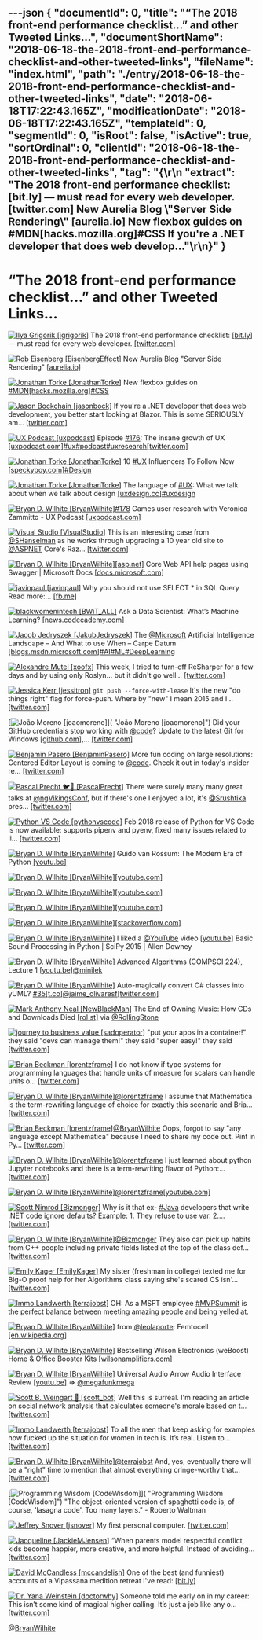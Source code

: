 ---json
{
  "documentId": 0,
  "title": "“The 2018 front-end performance checklist…” and other Tweeted Links…",
  "documentShortName": "2018-06-18-the-2018-front-end-performance-checklist-and-other-tweeted-links",
  "fileName": "index.html",
  "path": "./entry/2018-06-18-the-2018-front-end-performance-checklist-and-other-tweeted-links",
  "date": "2018-06-18T17:22:43.165Z",
  "modificationDate": "2018-06-18T17:22:43.165Z",
  "templateId": 0,
  "segmentId": 0,
  "isRoot": false,
  "isActive": true,
  "sortOrdinal": 0,
  "clientId": "2018-06-18-the-2018-front-end-performance-checklist-and-other-tweeted-links",
  "tag": "{\r\n  \"extract\": \"The 2018 front-end performance checklist: [bit.ly] — must read for every web developer. [twitter.com] New Aurelia Blog \\\"Server Side Rendering\\\" [aurelia.io] New flexbox guides on #MDN[hacks.mozilla.org]#CSS If you're a .NET developer that does web develop...\"\r\n}"
}
---

# “The 2018 front-end performance checklist…” and other Tweeted Links…

[<img alt="Ilya Grigorik [igrigorik]" src="https://songhay.blob.core.windows.net/shared-social-twitter/igrigorik.jpeg">](http://t.co/ROw1Xfz3Vo "Ilya Grigorik [igrigorik]") The 2018 front-end performance checklist: [[bit.ly]](http://bit.ly/2ChV4SE) — must read for every web developer. [[twitter.com]](https://twitter.com/igrigorik/status/967961669593976832/photo/1)

[<img alt="Rob Eisenberg [EisenbergEffect]" src="https://songhay.blob.core.windows.net/shared-social-twitter/EisenbergEffect.jpg">](https://t.co/VNokeFBcFy "Rob Eisenberg [EisenbergEffect]") New Aurelia Blog "Server Side Rendering" [[aurelia.io]](http://aurelia.io/blog/2018/02/25/server-side-rendering)

[<img alt="Jonathan Torke [JonathanTorke]" src="https://songhay.blob.core.windows.net/shared-social-twitter/JonathanTorke.jpg">](https://t.co/AqIi91NbiM "Jonathan Torke [JonathanTorke]") New flexbox guides on [#MDN](http://twitter.com/search?q=%23MDN)[[hacks.mozilla.org]](https://hacks.mozilla.org/2018/01/new-flexbox-guides-on-mdn/)[#CSS](http://twitter.com/search?q=%23CSS)

[<img alt="Jason Bockchain [jasonbock]" src="https://songhay.blob.core.windows.net/shared-social-twitter/jasonbock.jpg">](http://t.co/DsQxsXRVDB "Jason Bockchain [jasonbock]") If you're a .NET developer that does web development, you better start looking at Blazor. This is some SERIOUSLY am… [[twitter.com]](https://twitter.com/i/web/status/971497632253161472)

[<img alt="UX Podcast [uxpodcast]" src="https://songhay.blob.core.windows.net/shared-social-twitter/uxpodcast.jpg">](http://t.co/asn8Gbh6S4 "UX Podcast [uxpodcast]") Episode [#176](http://twitter.com/search?q=%23176): The insane growth of UX [[uxpodcast.com]](https://uxpodcast.com/176-linkshow-insane-growth-ux/)[#ux](http://twitter.com/search?q=%23ux)[#podcast](http://twitter.com/search?q=%23podcast)[#uxresearch](http://twitter.com/search?q=%23uxresearch)[[twitter.com]](https://twitter.com/uxpodcast/status/954254550474555393/photo/1)

[<img alt="Jonathan Torke [JonathanTorke]" src="https://songhay.blob.core.windows.net/shared-social-twitter/JonathanTorke.jpg">](https://t.co/AqIi91NbiM "Jonathan Torke [JonathanTorke]") 10 [#UX](http://twitter.com/search?q=%23UX) Influencers To Follow Now [[speckyboy.com]](https://speckyboy.com/ux-influencers/)[#Design](http://twitter.com/search?q=%23Design)

[<img alt="Jonathan Torke [JonathanTorke]" src="https://songhay.blob.core.windows.net/shared-social-twitter/JonathanTorke.jpg">](https://t.co/AqIi91NbiM "Jonathan Torke [JonathanTorke]") The language of [#UX](http://twitter.com/search?q=%23UX): What we talk about when we talk about design [[uxdesign.cc]](https://uxdesign.cc/the-language-of-ux-e57d40c9792f)[#uxdesign](http://twitter.com/search?q=%23uxdesign)

[<img alt="Bryan D. Wilhite [BryanWilhite]" src="https://songhay.blob.core.windows.net/shared-social-twitter/BryanWilhite.jpeg">](http://t.co/UNdqV0Z1zz "Bryan D. Wilhite [BryanWilhite]")[#178](http://twitter.com/search?q=%23178) Games user research with Veronica Zammitto - UX Podcast [[uxpodcast.com]](https://uxpodcast.com/178-games-ux-veronica-zammitto/)

[<img alt="Visual Studio [VisualStudio]" src="https://songhay.blob.core.windows.net/shared-social-twitter/VisualStudio.jpg">](http://t.co/OqnL9IGcUY "Visual Studio [VisualStudio]") This is an interesting case from [@SHanselman](http://twitter.com/SHanselman) as he works through upgrading a 10 year old site to [@ASPNET](http://twitter.com/ASPNET) Core's Raz… [[twitter.com]](https://twitter.com/i/web/status/971532199278399488)

[<img alt="Bryan D. Wilhite [BryanWilhite]" src="https://songhay.blob.core.windows.net/shared-social-twitter/BryanWilhite.jpeg">](http://t.co/UNdqV0Z1zz "Bryan D. Wilhite [BryanWilhite]")[[asp.net]](http://ASP.NET) Core Web API help pages using Swagger | Microsoft Docs [[docs.microsoft.com]](https://docs.microsoft.com/en-us/aspnet/core/tutorials/web-api-help-pages-using-swagger?tabs=visual-studio&WT.mc_id=twitter)

[<img alt="javinpaul [javinpaul]" src="https://songhay.blob.core.windows.net/shared-social-twitter/javinpaul.gif">](https://t.co/tRpvhBWMLw "javinpaul [javinpaul]") Why you should not use SELECT * in SQL Query Read more:... [[fb.me]](https://fb.me/9Mn0RUloM)

[<img alt="blackwomenintech [BWiT_ALL]" src="https://songhay.blob.core.windows.net/shared-social-twitter/BWiT_ALL.jpeg">](https://t.co/Z1JeN5MH6T "blackwomenintech [BWiT_ALL]") Ask a Data Scientist: What’s Machine Learning? [[news.codecademy.com]](http://news.codecademy.com/what-is-machine-learning/?utm_source=customer.io&utm_medium=email&utm_campaign=fortnightly_2-22-18&utm_content=whatismachinelearning)

[<img alt="Jacob Jedryszek [JakubJedryszek]" src="https://songhay.blob.core.windows.net/shared-social-twitter/JakubJedryszek.jpg">](https://t.co/OdJs1nqtwW "Jacob Jedryszek [JakubJedryszek]") The [@Microsoft](http://twitter.com/Microsoft) Artificial Intelligence Landscape – And What to use When – Carpe Datum [[blogs.msdn.microsoft.com]](https://blogs.msdn.microsoft.com/buckwoody/2018/02/22/the-microsoft-artificial-intelligence-landscape-and-what-to-use-when/)[#AI](http://twitter.com/search?q=%23AI)[#ML](http://twitter.com/search?q=%23ML)[#DeepLearning](http://twitter.com/search?q=%23DeepLearning)

[<img alt="Alexandre Mutel [xoofx]" src="https://songhay.blob.core.windows.net/shared-social-twitter/xoofx.jpg">](http://t.co/KY61vIOmKg "Alexandre Mutel [xoofx]") This week, I tried to turn-off ReSharper for a few days and by using only Roslyn... but it didn't go well… [[twitter.com]](https://twitter.com/i/web/status/972054136924590081)

[<img alt="Jessica Kerr [jessitron]" src="https://songhay.blob.core.windows.net/shared-social-twitter/jessitron.jpg">](https://t.co/E656jGsp8H "Jessica Kerr [jessitron]") `git push --force-with-lease` It's the new "do things right" flag for force-push. Where by "new" I mean 2015 and I… [[twitter.com]](https://twitter.com/i/web/status/967460072375820288)

[<img alt="João Moreno [joaomoreno]" src="https://songhay.blob.core.windows.net/shared-social-twitter/joaomoreno.jpeg">]( "João Moreno [joaomoreno]") Did your GitHub credentials stop working with [@code](http://twitter.com/code)? Update to the latest Git for Windows [[github.com]](https://github.com/git-for-windows/git/releases),… [[twitter.com]](https://twitter.com/i/web/status/968069276581101568)

[<img alt="Benjamin Pasero [BenjaminPasero]" src="https://songhay.blob.core.windows.net/shared-social-twitter/BenjaminPasero.jpg">](https://t.co/SFNye5kCnx "Benjamin Pasero [BenjaminPasero]") More fun coding on large resolutions: Centered Editor Layout is coming to [@code](http://twitter.com/code). Check it out in today's insider re… [[twitter.com]](https://twitter.com/i/web/status/968131188153085953)

[<img alt="Pascal Precht 🐦💨 [PascalPrecht]" src="https://songhay.blob.core.windows.net/shared-social-twitter/PascalPrecht.jpg">](https://t.co/fadbJsXZaq "Pascal Precht 🐦💨 [PascalPrecht]") There were surely many many great talks at [@ngVikingsConf](http://twitter.com/ngVikingsConf), but if there's one I enjoyed a lot, it's [@Srushtika](http://twitter.com/Srushtika) pres… [[twitter.com]](https://twitter.com/i/web/status/972038339472822272)

[<img alt="Python VS Code [pythonvscode]" src="https://songhay.blob.core.windows.net/shared-social-twitter/pythonvscode.jpg">](https://t.co/ys4l40N5MB "Python VS Code [pythonvscode]") Feb 2018 release of Python for VS Code is now available: supports pipenv and pyenv, fixed many issues related to li… [[twitter.com]](https://twitter.com/i/web/status/971849960789430272)

[<img alt="Bryan D. Wilhite [BryanWilhite]" src="https://songhay.blob.core.windows.net/shared-social-twitter/BryanWilhite.jpeg">](http://t.co/UNdqV0Z1zz "Bryan D. Wilhite [BryanWilhite]") Guido van Rossum: The Modern Era of Python [[youtu.be]](https://youtu.be/rTTFh7HOlC0)

[<img alt="Bryan D. Wilhite [BryanWilhite]" src="https://songhay.blob.core.windows.net/shared-social-twitter/BryanWilhite.jpeg">](http://t.co/UNdqV0Z1zz "Bryan D. Wilhite [BryanWilhite]")[[youtube.com]](https://www.youtube.com/watch?v=ThS4juptJjQ)

[<img alt="Bryan D. Wilhite [BryanWilhite]" src="https://songhay.blob.core.windows.net/shared-social-twitter/BryanWilhite.jpeg">](http://t.co/UNdqV0Z1zz "Bryan D. Wilhite [BryanWilhite]")[[youtube.com]](https://www.youtube.com/watch?v=LkpHQL863mw)

[<img alt="Bryan D. Wilhite [BryanWilhite]" src="https://songhay.blob.core.windows.net/shared-social-twitter/BryanWilhite.jpeg">](http://t.co/UNdqV0Z1zz "Bryan D. Wilhite [BryanWilhite]")[[youtube.com]](https://www.youtube.com/watch?v=r2eZ7lhqzNE)

[<img alt="Bryan D. Wilhite [BryanWilhite]" src="https://songhay.blob.core.windows.net/shared-social-twitter/BryanWilhite.jpeg">](http://t.co/UNdqV0Z1zz "Bryan D. Wilhite [BryanWilhite]")[[stackoverflow.com]](https://stackoverflow.com/questions/615202/c-sharp-graph-traversal)

[<img alt="Bryan D. Wilhite [BryanWilhite]" src="https://songhay.blob.core.windows.net/shared-social-twitter/BryanWilhite.jpeg">](http://t.co/UNdqV0Z1zz "Bryan D. Wilhite [BryanWilhite]") I liked a [@YouTube](http://twitter.com/YouTube) video [[youtu.be]](http://youtu.be/0ALKGR0I5MA?a) Basic Sound Processing in Python | SciPy 2015 | Allen Downey

[<img alt="Bryan D. Wilhite [BryanWilhite]" src="https://songhay.blob.core.windows.net/shared-social-twitter/BryanWilhite.jpeg">](http://t.co/UNdqV0Z1zz "Bryan D. Wilhite [BryanWilhite]") Advanced Algorithms (COMPSCI 224), Lecture 1 [[youtu.be]](https://youtu.be/0JUN9aDxVmI)[@minilek](http://twitter.com/minilek)

[<img alt="Bryan D. Wilhite [BryanWilhite]" src="https://songhay.blob.core.windows.net/shared-social-twitter/BryanWilhite.jpeg">](http://t.co/UNdqV0Z1zz "Bryan D. Wilhite [BryanWilhite]") Auto-magically convert C# classes into yUML? [#35](http://twitter.com/search?q=%2335)[[t.co]](https://t.co/wGyJAVYeJ1&lt;=)[@jaime_olivaresf](http://twitter.com/jaime_olivaresf)[[twitter.com]](https://twitter.com/BryanWilhite/status/971941125664550912/photo/1)

[<img alt="Mark Anthony Neal [NewBlackMan]" src="https://songhay.blob.core.windows.net/shared-social-twitter/NewBlackMan.jpg">](https://t.co/33onarwPN1 "Mark Anthony Neal [NewBlackMan]") The End of Owning Music: How CDs and Downloads Died [[rol.st]](https://rol.st/2sWOx9Q) via [@RollingStone](http://twitter.com/RollingStone)

[<img alt="journey to business value [sadoperator]" src="https://songhay.blob.core.windows.net/shared-social-twitter/sadoperator.png">](https://t.co/U2pVgmoEbL "journey to business value [sadoperator]") "put your apps in a container!" they said "devs can manage them!" they said "super easy!" they said [[twitter.com]](https://twitter.com/sadoperator/status/967902733784068096/photo/1)

[<img alt="Brian Beckman [lorentzframe]" src="https://songhay.blob.core.windows.net/shared-social-twitter/lorentzframe.jpg">](http://t.co/aC5mXb9iZQ "Brian Beckman [lorentzframe]") I do not know if type systems for programming languages that handle units of measure for scalars can handle units o… [[twitter.com]](https://twitter.com/i/web/status/948622237573070848)

[<img alt="Bryan D. Wilhite [BryanWilhite]" src="https://songhay.blob.core.windows.net/shared-social-twitter/BryanWilhite.jpeg">](http://t.co/UNdqV0Z1zz "Bryan D. Wilhite [BryanWilhite]")[@lorentzframe](http://twitter.com/lorentzframe) I assume that Mathematica is the term-rewriting language of choice for exactly this scenario and Bria… [[twitter.com]](https://twitter.com/i/web/status/948638184694403072)

[<img alt="Brian Beckman [lorentzframe]" src="https://songhay.blob.core.windows.net/shared-social-twitter/lorentzframe.jpg">](http://t.co/aC5mXb9iZQ "Brian Beckman [lorentzframe]")[@BryanWilhite](http://twitter.com/BryanWilhite) Oops, forgot to say "any language except Mathematica" because I need to share my code out. Pint in Py… [[twitter.com]](https://twitter.com/i/web/status/948700366236876800)

[<img alt="Bryan D. Wilhite [BryanWilhite]" src="https://songhay.blob.core.windows.net/shared-social-twitter/BryanWilhite.jpeg">](http://t.co/UNdqV0Z1zz "Bryan D. Wilhite [BryanWilhite]")[@lorentzframe](http://twitter.com/lorentzframe) I just learned about python Jupyter notebooks and there is a term-rewriting flavor of Python:… [[twitter.com]](https://twitter.com/i/web/status/972264598219800576)

[<img alt="Bryan D. Wilhite [BryanWilhite]" src="https://songhay.blob.core.windows.net/shared-social-twitter/BryanWilhite.jpeg">](http://t.co/UNdqV0Z1zz "Bryan D. Wilhite [BryanWilhite]")[@lorentzframe](http://twitter.com/lorentzframe)[[youtube.com]](https://www.youtube.com/watch?v=HW29067qVWk)

[<img alt="Scott Nimrod [Bizmonger]" src="https://songhay.blob.core.windows.net/shared-social-twitter/Bizmonger.jpg">](https://t.co/G8pgR1Zwwz "Scott Nimrod [Bizmonger]") Why is it that ex- [#Java](http://twitter.com/search?q=%23Java) developers that write .NET code ignore defaults? Example: 1. They refuse to use var. 2.… [[twitter.com]](https://twitter.com/i/web/status/966656201659502592)

[<img alt="Bryan D. Wilhite [BryanWilhite]" src="https://songhay.blob.core.windows.net/shared-social-twitter/BryanWilhite.jpeg">](http://t.co/UNdqV0Z1zz "Bryan D. Wilhite [BryanWilhite]")[@Bizmonger](http://twitter.com/Bizmonger) They also can pick up habits from C++ people including private fields listed at the top of the class def… [[twitter.com]](https://twitter.com/i/web/status/967101638287671296)

[<img alt="Emily Kager [EmilyKager]" src="https://songhay.blob.core.windows.net/shared-social-twitter/EmilyKager.jpg">](https://t.co/jjw3I5vWwr "Emily Kager [EmilyKager]") My sister (freshman in college) texted me for Big-O proof help for her Algorithms class saying she's scared CS isn'… [[twitter.com]](https://twitter.com/i/web/status/967165799071809536)

[<img alt="Immo Landwerth [terrajobst]" src="https://songhay.blob.core.windows.net/shared-social-twitter/terrajobst.jpg">](https://t.co/pfw9pKc4sL "Immo Landwerth [terrajobst]") OH: As a MSFT employee [#MVPSummit](http://twitter.com/search?q=%23MVPSummit) is the perfect balance between meeting amazing people and being yelled at.

[<img alt="Bryan D. Wilhite [BryanWilhite]" src="https://songhay.blob.core.windows.net/shared-social-twitter/BryanWilhite.jpeg">](http://t.co/UNdqV0Z1zz "Bryan D. Wilhite [BryanWilhite]") from [@leolaporte](http://twitter.com/leolaporte): Femtocell [[en.wikipedia.org]](https://en.wikipedia.org/wiki/Femtocell)

[<img alt="Bryan D. Wilhite [BryanWilhite]" src="https://songhay.blob.core.windows.net/shared-social-twitter/BryanWilhite.jpeg">](http://t.co/UNdqV0Z1zz "Bryan D. Wilhite [BryanWilhite]") Bestselling Wilson Electronics (weBoost) Home &amp; Office Booster Kits [[wilsonamplifiers.com]](https://www.wilsonamplifiers.com/)

[<img alt="Bryan D. Wilhite [BryanWilhite]" src="https://songhay.blob.core.windows.net/shared-social-twitter/BryanWilhite.jpeg">](http://t.co/UNdqV0Z1zz "Bryan D. Wilhite [BryanWilhite]") Universal Audio Arrow Audio Interface Review [[youtu.be]](https://youtu.be/YGB4KAx00Dw) =&gt; [@megafunkmega](http://twitter.com/megafunkmega)

[<img alt="Scott B. Weingart 🤹 [scott_bot]" src="https://songhay.blob.core.windows.net/shared-social-twitter/scott_bot.jpeg">](https://t.co/mGRjaTqbbT "Scott B. Weingart 🤹 [scott_bot]") Well this is surreal. I'm reading an article on social network analysis that calculates someone's morale based on t… [[twitter.com]](https://twitter.com/i/web/status/967250322887503872)

[<img alt="Immo Landwerth [terrajobst]" src="https://songhay.blob.core.windows.net/shared-social-twitter/terrajobst.jpg">](https://t.co/pfw9pKc4sL "Immo Landwerth [terrajobst]") To all the men that keep asking for examples how fucked up the situation for women in tech is. It’s real. Listen to… [[twitter.com]](https://twitter.com/i/web/status/971649660598104064)

[<img alt="Bryan D. Wilhite [BryanWilhite]" src="https://songhay.blob.core.windows.net/shared-social-twitter/BryanWilhite.jpeg">](http://t.co/UNdqV0Z1zz "Bryan D. Wilhite [BryanWilhite]")[@terrajobst](http://twitter.com/terrajobst) And, yes, eventually there will be a "right" time to mention that almost everything cringe-worthy that… [[twitter.com]](https://twitter.com/i/web/status/971810366853234688)

[<img alt="Programming Wisdom [CodeWisdom]" src="https://songhay.blob.core.windows.net/shared-social-twitter/CodeWisdom.jpg">]( "Programming Wisdom [CodeWisdom]") "The object-oriented version of spaghetti code is, of course, 'lasagna code'. Too many layers." - Roberto Waltman

[<img alt="Jeffrey Snover [jsnover]" src="https://songhay.blob.core.windows.net/shared-social-twitter/jsnover.jpg">](https://t.co/QYHvGE7Gju "Jeffrey Snover [jsnover]") My first personal computer. [[twitter.com]](https://twitter.com/jsnover/status/967858760134873094/photo/1)

[<img alt="Jacqueline [JackieMJensen]" src="https://songhay.blob.core.windows.net/shared-social-twitter/JackieMJensen.jpg">](https://t.co/DYdE13nkCx "Jacqueline [JackieMJensen]") “When parents model respectful conflict, kids become happier, more creative, and more helpful. Instead of avoiding… [[twitter.com]](https://twitter.com/i/web/status/1007977369896751110)

[<img alt="David McCandless [mccandelish]" src="https://songhay.blob.core.windows.net/shared-social-twitter/mccandelish.jpg">](http://t.co/FZBi5Cxip6 "David McCandless [mccandelish]") One of the best (and funniest) accounts of a Vipassana medition retreat I've read: [[bit.ly]](http://bit.ly/2CINfBv)

[<img alt="Dr. Yana Weinstein [doctorwhy]" src="https://songhay.blob.core.windows.net/shared-social-twitter/doctorwhy.jpg">](https://t.co/kTA8WPW6jS "Dr. Yana Weinstein [doctorwhy]") Someone told me early on in my career: This isn’t some kind of magical higher calling. It’s just a job like any o… [[twitter.com]](https://twitter.com/i/web/status/1008043723010297856)

@[BryanWilhite](https://twitter.com/BryanWilhite)
